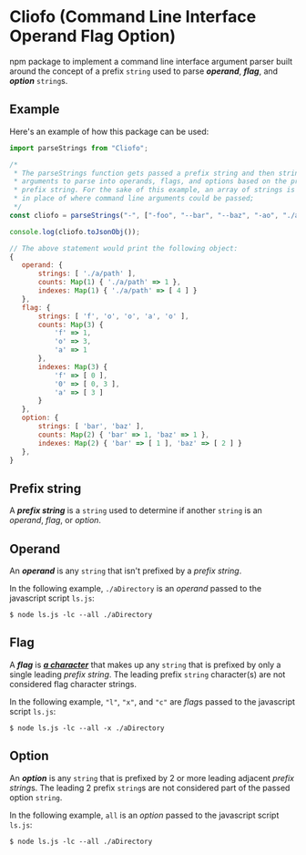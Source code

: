 # Cliofo (Command Line Interface Operand Flag Option)

 npm package to implement a command line interface argument parser built around
 the concept of a prefix `string` used to parse  ***operand***, ***flag***, and
 ***option*** `string`s.

 ## Example

Here's an example of how this package can be used:

```javascript
import parseStrings from "Cliofo";

/*
 * The parseStrings function gets passed a prefix string and then string
 * arguments to parse into operands, flags, and options based on the provided
 * prefix string. For the sake of this example, an array of strings is passed
 * in place of where command line arguments could be passed;
 */
const cliofo = parseStrings("-", ["-foo", "--bar", "--baz", "-ao", "./a/path"]

console.log(cliofo.toJsonObj());

// The above statement would print the following object:
{
   operand: {
       strings: [ './a/path' ],
       counts: Map(1) { './a/path' => 1 },
       indexes: Map(1) { './a/path' => [ 4 ] }
   },
   flag: {
       strings: [ 'f', 'o', 'o', 'a', 'o' ],
       counts: Map(3) {
           'f' => 1,
           'o' => 3,
           'a' => 1
       },
       indexes: Map(3) {
           'f' => [ 0 ],
           '0' => [ 0, 3 ],
           'a' => [ 3 ]
       }
   },
   option: {
       strings: [ 'bar', 'baz' ],
       counts: Map(2) { 'bar' => 1, 'baz' => 1 },
       indexes: Map(2) { 'bar' => [ 1 ], 'baz' => [ 2 ] }
   },
}

```

## Prefix string

A ***prefix string*** is a `string` used to determine if another `string` is an
*operand*, *flag*, or *option*.

## Operand

An ***operand*** is any `string` that isn't prefixed by a *prefix string*.

In the following example, `./aDirectory` is an *operand* passed to the
javascript script `ls.js`:

```shell
$ node ls.js -lc --all ./aDirectory
```

## Flag

A ***flag*** is <u>***a character***</u> that makes up any `string` that is
prefixed by only a single leading *prefix string*. The leading prefix `string`
character(s) are not considered flag character strings.

In the following example, `"l"`, `"x"`, and `"c"` are *flag*s passed to the
javascript script `ls.js`:

```shell
$ node ls.js -lc --all -x ./aDirectory
```

## Option

An ***option*** is any `string` that is prefixed by 2 or more leading adjacent
*prefix string*s. The leading 2 prefix `string`s are not considered part of the
passed option `string`.

In the following example, `all` is an *option* passed to the
javascript script `ls.js`:

```shell
$ node ls.js -lc --all ./aDirectory
```
